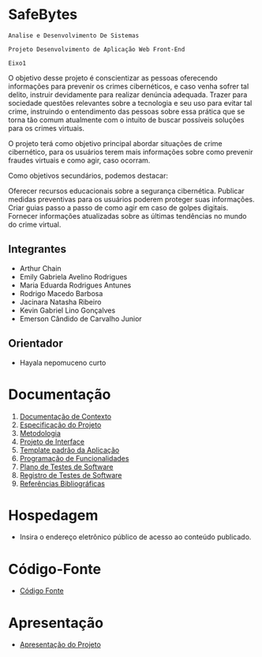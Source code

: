 # SafeBytes

`Analise e Desenvolvimento De Sistemas`

`Projeto Desenvolvimento de Aplicação Web Front-End`

`Eixo1`

O objetivo desse projeto é conscientizar as pessoas oferecendo informações para prevenir os crimes cibernéticos, e caso venha sofrer tal delito, instruir devidamente para realizar denúncia adequada. Trazer para sociedade questões relevantes sobre a tecnologia e seu uso para evitar tal crime, instruindo o entendimento das pessoas sobre essa prática que se torna tão comum atualmente com o intuito de buscar possíveis soluções para os crimes virtuais.

O projeto terá como objetivo principal abordar situações de crime cibernético, para os usuários terem mais informações sobre como prevenir fraudes virtuais e como agir, caso ocorram.

Como objetivos secundários, podemos destacar:

Oferecer recursos educacionais sobre a segurança cibernética.
Publicar medidas preventivas para os usuários poderem proteger suas informações.
Criar guias passo a passo de como agir em caso de golpes digitais.
Fornecer informações atualizadas sobre as últimas tendências no mundo do crime virtual.

## Integrantes

* Arthur Chain
* Emily Gabriela Avelino Rodrigues
* Maria Eduarda Rodrigues Antunes
* Rodrigo Macedo Barbosa
* Jacinara Natasha Ribeiro
* Kevin Gabriel Lino Gonçalves
* Emerson Cândido de Carvalho Junior

## Orientador

* Hayala nepomuceno curto

# Documentação

<ol>
<li><a href="documentos/01-Documentação de Contexto.md"> Documentação de Contexto</a></li>
<li><a href="documentos/02-Especificação do Projeto.md"> Especificação do Projeto</a></li>
<li><a href="documentos/03-Metodologia.md"> Metodologia</a></li>
<li><a href="documentos/04-Projeto de Interface.md"> Projeto de Interface</a></li>
<li><a href="documentos/05-Template padrão da Aplicação.md"> Template padrão da Aplicação</a></li>
<li><a href="documentos/06-Programação de Funcionalidades.md"> Programação de Funcionalidades</a></li>
<li><a href="documentos/07-Plano de Testes de Software.md"> Plano de Testes de Software</a></li>
<li><a href="documentos/08-Registro de Testes de Software.md"> Registro de Testes de Software</a></li>
<li><a href="documentos/09-Referências.md"> Referências Bibliográficas</a></li>
</ol>

# Hospedagem

* Insira o endereço eletrônico público de acesso ao conteúdo publicado. 

# Código-Fonte

* <a href="codigo-fonte/README.md">Código Fonte</a>

# Apresentação

* <a href="apresentacao/README.md">Apresentação do Projeto</a>
